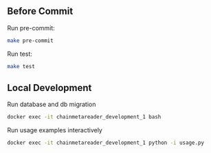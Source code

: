 ## Before Commit

Run pre-commit:
```bash
make pre-commit
```

Run test:
```bash
make test
```

## Local Development

Run database and db migration
```bash
docker exec -it chainmetareader_development_1 bash
```

Run usage examples interactively
```bash
docker exec -it chainmetareader_development_1 python -i usage.py
```
